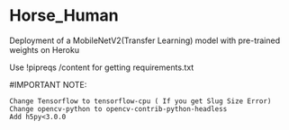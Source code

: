 # Horse_Human
Deployment of a MobileNetV2(Transfer Learning) model with pre-trained weights on Heroku

Use !pipreqs /content for getting requirements.txt

#IMPORTANT NOTE:

    Change Tensorflow to tensorflow-cpu ( If you get Slug Size Error)
    Change opencv-python to opencv-contrib-python-headless
    Add h5py<3.0.0
